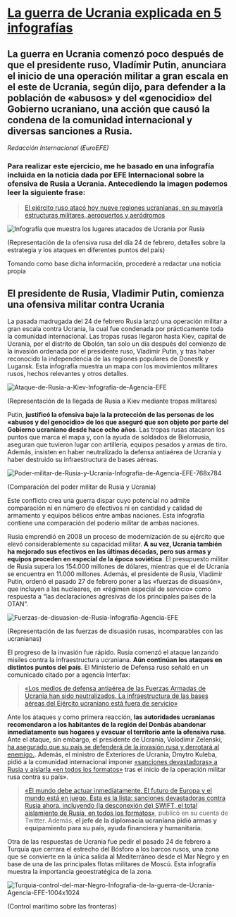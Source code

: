 # [La guerra de Ucrania explicada en 5 infografías](https://euroefe.euractiv.es/section/exteriores-y-defensa/infographic/la-guerra-de-ucrania-explicada-en-5-infografias/)
## La guerra en Ucrania comenzó poco después de que el presidente ruso, Vladímir Putin, anunciara el inicio de una operación militar a gran escala en el este de Ucrania, según dijo, para defender a la población de «abusos» y del «genocidio» del Gobierno ucraniano, una acción que causó la condena de la comunidad internacional y diversas sanciones a Rusia. 
*Redacción Internacional (EuroEFE)*
### Para realizar este ejercicio, me he basado en una infografía incluida en la noticia dada por EFE Internacional sobre la ofensiva de Rusia a Ucrania. Antecediendo la imagen podemos leer la siguiente frase:  
> [El ejército ruso atacó hoy nueve regiones ucranianas, en su mayoría estructuras militares, aeropuertos y aeródromos](https://euroefe.euractiv.es/section/exteriores-y-defensa/news/rusia-lanza-la-guerra-contra-ucrania-y-recibe-la-condena-internacional/)
> 
![Infografía que muestra los lugares atacados de Ucrania por Rusia](https://i.imgur.com/1eTkIIh.png)

(Representación de la ofensiva rusa del día 24 de febrero, detalles sobre la estrategia y los ataques en diferentes puntos del país)

Tomando como base dicha información, procederé a redactar una noticia propia
## El presidente de Rusia, Vladimir Putin, comienza una ofensiva militar contra Ucrania
La pasada madrugada del 24 de febrero Rusia lanzó una operación militar a gran escala contra Ucrania, la cual fue condenada por prácticamente toda la comunidad internacional. Las tropas rusas llegaron hasta Kiev, capital de Ucrania, por el distrito de Obolón, tan solo un día después del comienzo de la invasión ordenada por el presidente ruso, Vladímir Putin, y tras haber reconocido la independencia de las regiones populares de Donestk y Lugansk. Esta infografía muestra un mapa con los movimientos militares rusos, hechos relevantes y otros detalles.

![Ataque-de-Rusia-a-Kiev-Infografia-de-Agencia-EFE](https://user-images.githubusercontent.com/98759985/164242762-ccfd91f4-365d-4984-9563-a082e80574ef.jpg)

(Representación de la llegada de Rusia a Kiev mediante tropas militares)

Putin, **justificó la ofensiva bajo la la protección de las personas de los «abusos y del genocidio» de los que aseguró que son objeto por parte del Gobierno ucraniano desde hace ocho años**. Las tropas rusas atacaron los puntos que marca el mapa y, con la ayuda de soldados de Bielorrusia, aseguran que tuvieron lugar con artillería, equipos pesados y armas de tiro. Además, insisten en haber neutralizado la defensa antiaérea de Ucrania y haber destruido su infraestructura de bases aéreas.

![Poder-militar-de-Rusia-y-Ucrania-Infografia-de-Agencia-EFE-768x784](https://user-images.githubusercontent.com/98759985/164241621-38a11cb2-fcae-44e3-876e-742cc68a2ba9.jpg) 

(Comparación del poder militar de Rusia y Ucrania)

Este conflicto crea una guerra dispar cuyo potencial no admite comparación ni en número de efectivos ni en cantidad y calidad de armamento y equipos bélicos entre ambas naciones. Esta infografía contiene una comparación del poderío militar de ambas naciones. 

Rusia emprendió en 2008 un proceso de modernización de su ejército que elevó considerablemente su capacidad militar. **A su vez, Ucrania también ha mejorado sus efectivos en las últimas décadas, pero sus armas y equipos proceden en especial de la época soviética**. El presupuesto militar de Rusia supera los 154.000 millones de dólares, mientras que el de Ucrania se encuentra en 11.000 millones. Además, el presidente de Rusia, Vladímir Putin, ordenó el pasado 27 de febrero poner a las «fuerzas de disuasión», que incluyen a las nucleares, en «régimen especial de servicio» como respuesta a “las declaraciones agresivas de los principales países de la OTAN”.

![Fuerzas-de-disuasion-de-Rusia-Infografia-Agencia-EFE](https://user-images.githubusercontent.com/98759985/164243165-557e3e24-e1d6-40a1-9b2d-3f24fdd2c764.jpg)

(Representación de las fuerzas de disuasión rusas, incomparables con las ucranianas)

El progreso de la invasión fue rápido. Rusia comenzó el ataque lanzando misiles contra la infraestructura ucraniana. **Aún continúan los ataques en distintos puntos del país**. El Ministerio de Defensa ruso señaló en un comunicado citado por a agencia Interfax:

> [«Los medios de defensa antiaérea de las Fuerzas Armadas de Ucrania han sido neutralizados. La infraestructura de las bases aéreas del Ejército ucraniano está fuera de servicio»](https://euroefe.euractiv.es/section/exteriores-y-defensa/news/rusia-lanza-la-guerra-contra-ucrania-y-recibe-la-condena-internacional/)

Ante los ataques y como primera reacción, **las autoridades ucranianas recomendaron a los habitantes de la región del Donbás abandonar inmediatamente sus hogares y evacuar el territorio ante la ofensiva rusa.** Ante el ataque, sin embargo, el presidente de Ucrania, Volodímir Zelenski, [ha asegurado que su país se defenderá de la invasión rusa y derrotará al enemigo.](https://www.elconfidencial.com/mundo/2022-02-24/ucrania-asegura-rusia-defendera-ganara-invasion_3381143/). Además, el ministro de Exteriores de Ucrania, Dmytro Kuleba, pidió a la comunidad internacional imponer [«sanciones devastadoras» a Rusia y aislarla «en todos los formatos»](https://www.swissinfo.ch/spa/ucrania-guerra_ucrania-pide--medidas-devastadoras--y-aislamiento-para-rusia/47374874) tras el inicio de la operación militar rusa contra su país». 

> [«El mundo debe actuar inmediatamente. El futuro de Europa y el mundo está en juego. Esta es la lista: sanciones devastadoras contra Rusia ahora, incluyendo (la desconexión de) SWIFT, el total aislamiento de Rusia, en todos los formatos»](https://twitter.com/ZelenskyyUa/status/1496841445822668801?s=20&t=rHYBHNYcjDH6RbrJ4DwjdA), publicó en su cuenta de Twitter. Además, **el jefe de la diplomacia ucraniana pidió armas y equipamiento para su país, ayuda financiera y humanitaria.**

Otra de las respuestas de Ucrania fue pedir el pasado 24 de febrero a Turquía que cerrara el estrecho del Bósforo a los barcos rusos, una zona que se convierte en la única salida al Mediterráneo desde el Mar Negro y en base de una de las principales flotas militares de Moscú. Esta infografía muestra la importancia geoestratégica de la zona.

![Turquia-control-del-mar-Negro-Infografia-de-la-guerra-de-Ucrania-Agencia-EFE-1004x1024](https://user-images.githubusercontent.com/98759985/164242563-9833a5aa-4612-4c71-991d-96ac02d910bf.jpg)

(Control marítimo sobre las fronteras)
